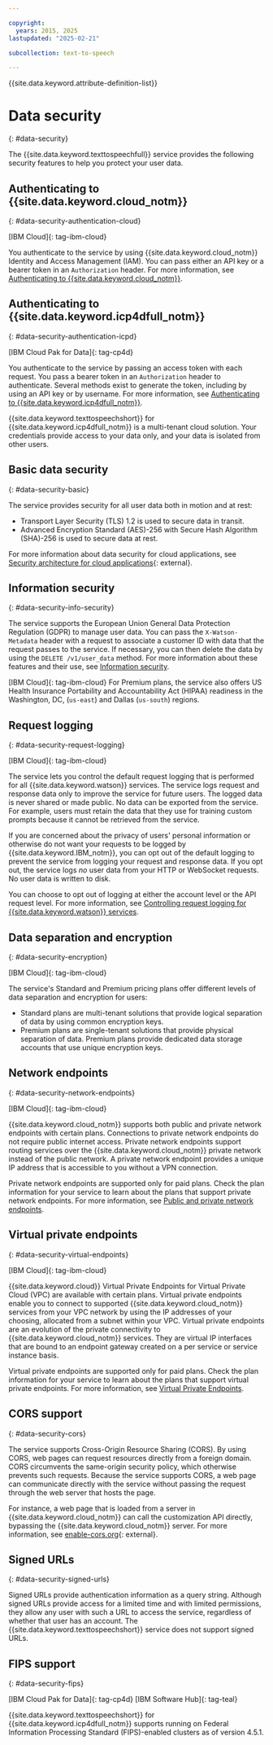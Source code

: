 ```yaml
---

copyright:
  years: 2015, 2025
lastupdated: "2025-02-21"

subcollection: text-to-speech

---
```


{{site.data.keyword.attribute-definition-list}}

# Data security
{: #data-security}

The {{site.data.keyword.texttospeechfull}} service provides the following security features to help you protect your user data.

## Authenticating to {{site.data.keyword.cloud_notm}}
{: #data-security-authentication-cloud}

[IBM Cloud]{: tag-ibm-cloud}

You authenticate to the service by using {{site.data.keyword.cloud_notm}} Identity and Access Management (IAM). You can pass either an API key or a bearer token in an `Authorization` header. For more information, see [Authenticating to {{site.data.keyword.cloud_notm}}](/docs/watson?topic=watson-iam#gs-credential-cloud).

## Authenticating to {{site.data.keyword.icp4dfull_notm}}
{: #data-security-authentication-icpd}

[IBM Cloud Pak for Data]{: tag-cp4d}

You authenticate to the service by passing an access token with each request. You pass a bearer token in an `Authorization` header to authenticate. Several methods exist to generate the token, including by using an API key or by username. For more information, see [Authenticating to {{site.data.keyword.icp4dfull_notm}}](/docs/watson?topic=watson-iam#gs-credential-cpd).

{{site.data.keyword.texttospeechshort}} for {{site.data.keyword.icp4dfull_notm}} is a multi-tenant cloud solution. Your credentials provide access to your data only, and your data is isolated from other users.

## Basic data security
{: #data-security-basic}

The service provides security for all user data both in motion and at rest:

-   Transport Layer Security (TLS) 1.2 is used to secure data in transit.
-   Advanced Encryption Standard (AES)-256 with Secure Hash Algorithm (SHA)-256 is used to secure data at rest.

For more information about data security for cloud applications, see [Security architecture for cloud applications](https://www.ibm.com/think/topics/data-security){: external}.

## Information security
{: #data-security-info-security}

The service supports the European Union General Data Protection Regulation (GDPR) to manage user data. You can pass the `X-Watson-Metadata` header with a request to associate a customer ID with data that the request passes to the service. If necessary, you can then delete the data by using the `DELETE /v1/user_data` method. For more information about these features and their use, see [Information security](/docs/text-to-speech?topic=text-to-speech-information-security).

[IBM Cloud]{: tag-ibm-cloud} For Premium plans, the service also offers US Health Insurance Portability and Accountability Act (HIPAA) readiness in the Washington, DC, (`us-east`) and Dallas (`us-south`) regions.

## Request logging
{: #data-security-request-logging}

[IBM Cloud]{: tag-ibm-cloud}

The service lets you control the default request logging that is performed for all {{site.data.keyword.watson}} services. The service logs request and response data only to improve the service for future users. The logged data is never shared or made public. No data can be exported from the service. For example, users must retain the data that they use for training custom prompts because it cannot be retrieved from the service.

If you are concerned about the privacy of users' personal information or otherwise do not want your requests to be logged by {{site.data.keyword.IBM_notm}}, you can opt out of the default logging to prevent the service from logging your request and response data. If you opt out, the service logs *no* user data from your HTTP or WebSocket requests. No user data is written to disk.

You can choose to opt out of logging at either the account level or the API request level. For more information, see [Controlling request logging for {{site.data.keyword.watson}} services](/docs/watson?topic=watson-gs-logging-overview).

## Data separation and encryption
{: #data-security-encryption}

[IBM Cloud]{: tag-ibm-cloud}

The service's Standard and Premium pricing plans offer different levels of data separation and encryption for users:

-   Standard plans are multi-tenant solutions that provide logical separation of data by using common encryption keys.
-   Premium plans are single-tenant solutions that provide physical separation of data. Premium plans provide dedicated data storage accounts that use unique encryption keys.

## Network endpoints
{: #data-security-network-endpoints}

[IBM Cloud]{: tag-ibm-cloud}

{{site.data.keyword.cloud_notm}} supports both public and private network endpoints with certain plans. Connections to private network endpoints do not require public internet access. Private network endpoints support routing services over the {{site.data.keyword.cloud_notm}} private network instead of the public network. A private network endpoint provides a unique IP address that is accessible to you without a VPN connection.

Private network endpoints are supported only for paid plans. Check the plan information for your service to learn about the plans that support private network endpoints. For more information, see [Public and private network endpoints](/docs/text-to-speech?topic=text-to-speech-public-private-endpoints).

## Virtual private endpoints
{: #data-security-virtual-endpoints}

[IBM Cloud]{: tag-ibm-cloud}

{{site.data.keyword.cloud}} Virtual Private Endpoints for Virtual Private Cloud (VPC) are available with certain plans. Virtual private endpoints enable you to connect to supported {{site.data.keyword.cloud_notm}} services from your VPC network by using the IP addresses of your choosing, allocated from a subnet within your VPC. Virtual private endpoints are an evolution of the private connectivity to {{site.data.keyword.cloud_notm}} services. They are virtual IP interfaces that are bound to an endpoint gateway created on a per service or service instance basis.

Virtual private endpoints are supported only for paid plans. Check the plan information for your service to learn about the plans that support virtual private endpoints. For more information, see [Virtual Private Endpoints](/docs/text-to-speech?topic=text-to-speech-virtual-private-endpoints).

## CORS support
{: #data-security-cors}

The service supports Cross-Origin Resource Sharing (CORS). By using CORS, web pages can request resources directly from a foreign domain. CORS circumvents the same-origin security policy, which otherwise prevents such requests. Because the service supports CORS, a web page can communicate directly with the service without passing the request through the web server that hosts the page.

For instance, a web page that is loaded from a server in {{site.data.keyword.cloud_notm}} can call the customization API directly, bypassing the {{site.data.keyword.cloud_notm}} server. For more information, see [enable-cors.org](https://enable-cors.org/){: external}.

## Signed URLs
{: #data-security-signed-urls}

Signed URLs provide authentication information as a query string. Although signed URLs provide access for a limited time and with limited permissions, they allow any user with such a URL to access the service, regardless of whether that user has an account. The {{site.data.keyword.texttospeechshort}} service does not support signed URLs.

## FIPS support
{: #data-security-fips}

[IBM Cloud Pak for Data]{: tag-cp4d} [IBM Software Hub]{: tag-teal}

{{site.data.keyword.texttospeechshort}} for {{site.data.keyword.icp4dfull_notm}} supports running on Federal Information Processing Standard (FIPS)-enabled clusters as of version 4.5.1.
